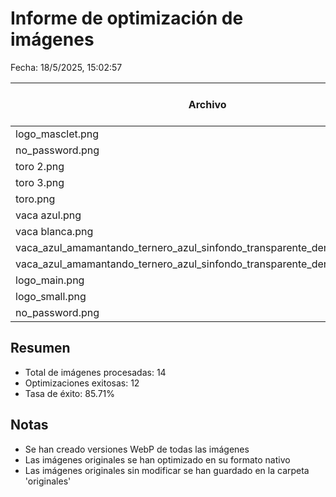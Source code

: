 # Informe de optimización de imágenes

Fecha: 18/5/2025, 15:02:57

| Archivo | Tamaño original (KB) | Tamaño WebP (KB) | Reducción (%) |
|---------|---------------------|------------------|---------------|
| logo_masclet.png | 538.60 | 17.07 | 96.83% |
| no_password.png | 402.68 | 27.92 | 93.07% |
| toro 2.png | 305.21 | 28.28 | 90.73% |
| toro 3.png | 310.85 | 33.57 | 89.20% |
| toro.png | 336.13 | 19.96 | 94.06% |
| vaca azul.png | 347.51 | 31.13 | 91.04% |
| vaca blanca.png | 273.32 | 19.79 | 92.76% |
| vaca_azul_amamantando_ternero_azul_sinfondo_transparente_dentro_circulo.jpg | 33.47 | 22.85 | 31.72% |
| vaca_azul_amamantando_ternero_azul_sinfondo_transparente_dentro_circulo.png | 322.50 | 22.80 | 92.93% |
| logo_main.png | 538.60 | 17.07 | 96.83% |
| logo_small.png | 452.44 | 9.71 | 97.85% |
| no_password.png | 402.68 | 27.92 | 93.07% |

## Resumen

- Total de imágenes procesadas: 14
- Optimizaciones exitosas: 12
- Tasa de éxito: 85.71%

## Notas

- Se han creado versiones WebP de todas las imágenes
- Las imágenes originales se han optimizado en su formato nativo
- Las imágenes originales sin modificar se han guardado en la carpeta 'originales'
